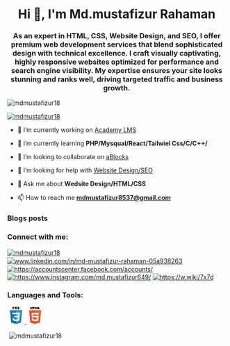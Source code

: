 <h1 align="center">Hi 👋, I'm Md.mustafizur Rahaman</h1>
<h3 align="center">As an expert in HTML, CSS, Website Design, and SEO, I offer premium web development services that blend sophisticated design with technical excellence. I craft visually captivating, highly responsive websites optimized for performance and search engine visibility. My expertise ensures your site looks stunning and ranks well, driving targeted traffic and business growth.</h3>

<p align="left"> <img src="https://komarev.com/ghpvc/?username=mdmustafizur18&label=Profile%20views&color=0e75b6&style=flat" alt="mdmustafizur18" /> </p>

<p align="left"> <a href="https://github.com/ryo-ma/github-profile-trophy"><img src="https://github-profile-trophy.vercel.app/?username=mdmustafizur18" alt="mdmustafizur18" /></a> </p>

- 🔭 I’m currently working on [Academy LMS](https://workspace.kodezen.com/md-mustafizur-rahaman/)

- 🌱 I’m currently learning **PHP/Mysqual/React/Tailwiel Css/C/C++/**

- 👯 I’m looking to collaborate on [aBlocks](https://ablocks.pro/container-2/)

- 🤝 I’m looking for help with [Website Design/SEO](https://healthyhavenhub.com/)

- 💬 Ask me about **Wedsite Design/HTML/CSS**

- 📫 How to reach me **mdmustafizur8537@gmail.com**

### Blogs posts
<!-- BLOG-POST-LIST:START -->
<!-- BLOG-POST-LIST:END -->

<h3 align="left">Connect with me:</h3>
<p align="left">
<a href="https://dev.to/mdmustafizur18" target="blank"><img align="center" src="https://raw.githubusercontent.com/rahuldkjain/github-profile-readme-generator/master/src/images/icons/Social/devto.svg" alt="mdmustafizur18" height="30" width="40" /></a>
<a href="https://linkedin.com/in/www.linkedin.com/in/md-mustafizur-rahaman-05a938263" target="blank"><img align="center" src="https://raw.githubusercontent.com/rahuldkjain/github-profile-readme-generator/master/src/images/icons/Social/linked-in-alt.svg" alt="www.linkedin.com/in/md-mustafizur-rahaman-05a938263" height="30" width="40" /></a>
<a href="https://fb.com/https://accountscenter.facebook.com/accounts/" target="blank"><img align="center" src="https://raw.githubusercontent.com/rahuldkjain/github-profile-readme-generator/master/src/images/icons/Social/facebook.svg" alt="https://accountscenter.facebook.com/accounts/" height="30" width="40" /></a>
<a href="https://instagram.com/https://www.instagram.com/md.mustafizur649/" target="blank"><img align="center" src="https://raw.githubusercontent.com/rahuldkjain/github-profile-readme-generator/master/src/images/icons/Social/instagram.svg" alt="https://www.instagram.com/md.mustafizur649/" height="30" width="40" /></a>
<a href="/https://w.wiki/7x7d" target="blank"><img align="center" src="https://raw.githubusercontent.com/rahuldkjain/github-profile-readme-generator/master/src/images/icons/Social/rss.svg" alt="https://w.wiki/7x7d" height="30" width="40" /></a>
</p>

<h3 align="left">Languages and Tools:</h3>
<p align="left"> <a href="https://www.w3schools.com/css/" target="_blank" rel="noreferrer"> <img src="https://raw.githubusercontent.com/devicons/devicon/master/icons/css3/css3-original-wordmark.svg" alt="css3" width="40" height="40"/> </a> <a href="https://www.w3.org/html/" target="_blank" rel="noreferrer"> <img src="https://raw.githubusercontent.com/devicons/devicon/master/icons/html5/html5-original-wordmark.svg" alt="html5" width="40" height="40"/> </a> </p>

<p>&nbsp;<img align="center" src="https://github-readme-stats.vercel.app/api?username=mdmustafizur18&show_icons=true&locale=en" alt="mdmustafizur18" /></p>
